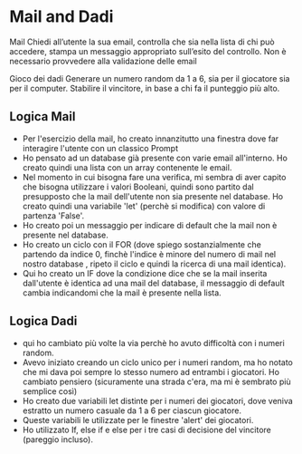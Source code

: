 Mail and Dadi
===
Mail
Chiedi all’utente la sua email, controlla che sia nella lista di chi può accedere, stampa un messaggio appropriato sull’esito del controllo. Non è necessario provvedere alla validazione delle email

Gioco dei dadi
Generare un numero random da 1 a 6, sia per il giocatore sia per il computer.
Stabilire il vincitore, in base a chi fa il punteggio più alto.

## Logica Mail
- Per l'esercizio della mail, ho creato innanzitutto una finestra dove far interagire l'utente con un classico Prompt
- Ho pensato ad un database già presente con varie email all'interno. Ho creato quindi una lista con un array contenente le email.
- Nel momento in cui bisogna fare una verifica, mi sembra di aver capito che bisogna utilizzare i valori Booleani, quindi sono partito dal presupposto che la mail dell'utente non sia presente nel database. Ho creato quindi una variabile 'let' (perchè si modifica) con valore di partenza 'False'.
- Ho creato poi un messaggio per indicare di default che la mail non è presente nel database.
- Ho creato un ciclo con il FOR (dove spiego sostanzialmente che partendo da indice 0, finchè l'indice è minore del numero di mail nel nostro database , ripeto il ciclo e quindi la ricerca di una mail identica).
- Qui ho creato un IF dove la condizione dice che se la mail inserita dall'utente è identica ad una mail del database, il messaggio di default cambia indicandomi che la mail è presente nella lista.

## Logica Dadi
- qui ho cambiato più volte la via perchè ho avuto difficoltà con i numeri random.
- Avevo iniziato creando un ciclo unico per i numeri random, ma ho notato che mi dava poi sempre lo stesso numero ad entrambi i giocatori. Ho cambiato pensiero (sicuramente una strada c'era, ma mi è sembrato più semplice così)
- Ho creato due variabili let distinte per i numeri dei giocatori, dove veniva estratto un numero  casuale da 1 a 6 per ciascun giocatore.
- Queste variabili le utilizzate per le finestre 'alert' dei giocatori.
- Ho utilizzato If, else if e else per i tre casi di decisione del vincitore (pareggio incluso).
